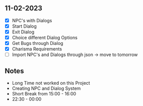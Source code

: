 ## 11-02-2023

- [X] NPC's with Dialogs
- [X] Start Dialog
- [X] Exit Dialog
- [X] Choice different Dialog Options
- [X] Get Bugs through Dialog
- [X] Charisma Requirements
- [ ] Import NPC's and Dialogs through json -> move to tomorrow

## Notes
- Long Time not worked on this Project
- Creating NPC and Dialog System
- Short Break from 15:00 - 16:00
- 22:30 - 00:00